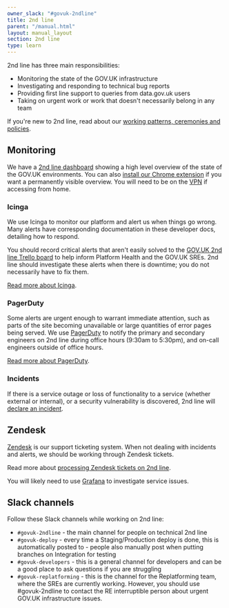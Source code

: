 ```yaml
---
owner_slack: "#govuk-2ndline"
title: 2nd line
parent: "/manual.html"
layout: manual_layout
section: 2nd line
type: learn
---
```


2nd line has three main responsibilities:

- Monitoring the state of the GOV.UK infrastructure
- Investigating and responding to technical bug reports
- Providing first line support to queries from data.gov.uk users
- Taking on urgent work or work that doesn't necessarily belong in any team

If you're new to 2nd line, read about our [working patterns, ceremonies and policies](/manual/welcome-to-2nd-line.html).

## Monitoring

We have a [2nd line dashboard][] showing a high level overview of the state of the GOV.UK environments. You can also [install our Chrome extension][] if you want a permanently visible overview. You will need to be on the [VPN](/manual/vpn.html) if accessing from home.

### Icinga

We use Icinga to monitor our platform and alert us when things go wrong. Many alerts have corresponding  documentation in these developer docs, detailing how to respond.

You should record critical alerts that aren't easily solved to the [GOV.UK 2nd line Trello board][] to help inform Platform Health and the GOV.UK SREs. 2nd line should investigate these alerts when there is downtime; you do not necessarily have to fix them.

[Read more about Icinga](/manual/icinga.html).

### PagerDuty

Some alerts are urgent enough to warrant immediate attention, such as parts of the site becoming unavailable or large quantities of error pages being served. We use [PagerDuty][] to notify the primary and secondary engineers on 2nd line during office hours (9:30am to 5:30pm), and on-call engineers outside of office hours.

[Read more about PagerDuty](/manual/pagerduty.html).

### Incidents

If there is a service outage or loss of functionality to a service (whether external or internal), or a security vulnerability is discovered, 2nd line will [declare an incident](/manual/incident-management-guidance.html).

## Zendesk

[Zendesk][zendesk] is our support ticketing system. When not dealing with incidents and alerts, we should be working through Zendesk tickets.

Read more about [processing Zendesk tickets on 2nd line](/manual/zendesk.html).

You will likely need to use [Grafana](/manual/grafana.html) to investigate service issues.

## Slack channels

Follow these Slack channels while working on 2nd line:

- `#govuk-2ndline` - the main channel for people on technical 2nd line
- `#govuk-deploy` - every time a Staging/Production deploy is done, this is automatically posted to - people also manually post when putting branches on Integration for testing
- `#govuk-developers` - this is a general channel for developers and can be a good place to ask questions if you are struggling
- `#govuk-replatforming` - this is the channel for the Replatforming team, where the SREs are currently working. However, you should use #govuk-2ndline to contact the RE interruptible person about urgent GOV.UK infrastructure issues.

[2nd line dashboard]: https://alphagov.github.io/frame-splits/index.html?title=2nd+Line+Dashboard&layout=2x1-responsive&url%5B%5D=https%3A%2F%2Fgovuk-secondline-blinken.herokuapp.com%2Fblinken.html&url%5B%5D=https%3A%2F%2Fgrafana.production.govuk.digital%2Fdashboard%2Ffile%2F2ndline_health.json&url%5B%5D=https%3A%2F%2Fgovuk-zendesk-display-screen.herokuapp.com&url%5B%5D=
[GOV.UK 2nd line Trello board]: https://trello.com/b/M7UzqXpk/govuk-2nd-line
[install our Chrome extension]: https://github.com/alphagov/blinkenjs#chrome-extension
[PagerDuty]: https://governmentdigitalservice.pagerduty.com
[Zendesk]: https://govuk.zendesk.com
